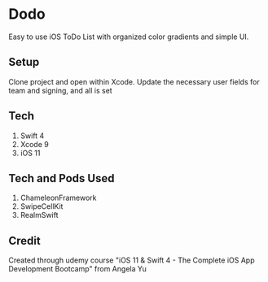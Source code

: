 # Dodo
Easy to use iOS ToDo List with organized color gradients and simple UI.

## Setup
Clone project and open within Xcode. Update the necessary user fields for team and signing, and all is set

## Tech
1. Swift 4
2. Xcode 9
3. iOS 11

## Tech and Pods Used
1. ChameleonFramework
2. SwipeCellKit
3. RealmSwift

## Credit
Created through udemy course "iOS 11 & Swift 4 - The Complete iOS App Development Bootcamp" from Angela Yu
